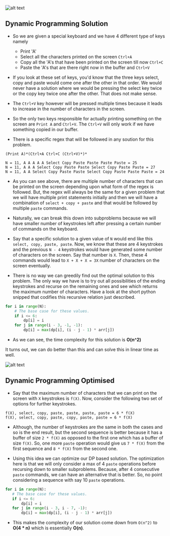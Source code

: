 ![alt text](https://raw.githubusercontent.com/DivyaGodayal/CoderChef-Kitchen/master/Images/4-keys.png)

## Dynamic Programming Solution

* So we are given a special keyboard and we have 4 different type of keys namely
    * Print 'A'
    * Select all the characters printed on the screen `Ctrl+A`
    * Copy all the 'A's that have been printed on the screen till now `Ctrl+C`
    * Paste the 'A's that are there right now in the buffer and `Ctrl+V`

* If you look at these set of keys, you'd know that the three keys select, copy and paste would come 
one after the other in that order. We would never have a solution where we would be pressing the 
select key twice or the copy key twice one after the other. That does not make sense. 
* The `Ctrl+V` key however will be pressed multiple times because it leads to increase in the number of 
characters in the screen. 

* So the only two keys responsible for actually printing something on the screen are `Print A` and `Ctrl+V`. The `Ctrl+V` will 
only work if we have something copied in our buffer. 

* There is a specific regex that will be followed in any soution for this problem.
```
(Print A)*(Ctrl+A Ctrl+C (Ctrl+V)*)*

N = 11, A A A A A Select Copy Paste Paste Paste Paste = 25
N = 11, A A A Select Copy Paste Paste Select Copy Paste Paste = 27
N = 11, A A Select Copy Paste Paste Select Copy Paste Paste Paste = 24
```    

* As you can see above, there are multiple number of characters that can be printed on the screen 
depending upon what form of the regex is followed. But, the regex will always be the same 
for a given problem that we will have multiple print statements initially and then 
we will have a combination of `select + copy + paste` and that would be followed by multiple 
`paste` commands. 

* Naturally, we can break this down into subproblems because we will have smaller number 
of keystrokes left after pressing a certain number of commands on the keyboard. 

* Say that a specific solution to a given value of `N` would end like this `select, copy, paste, paste`. 
Now, we know that these are 4 keystrokes and the previous `N - 4` keystrokes would have 
generated some number of characters on the screen. Say that number is `X`. Then, these 4 commands would 
lead to `X + X + X = 3X` number of characters on the screen eventually. 

* There is no way we can greedily find out the optimal solution to this problem. The only way we have is to try out all 
possibilities of the ending keystrokes and recurse on the remaining ones and see which returns the 
maximum number of characters. Have a look at the short python snipped that codifies this recursive relation just described.  

```python
for i in range(N):
    # The base case for these values. 
    if i <= 6:
        dp[i] = i
    for j in range(i - 3, -1, -1):
        dp[i] = max(dp[i], (i - j - 1) * arr[j])
``` 
* As we can see, the time complexity for this solution is **O(n^2)**

It turns out, we can do better than this and can solve this in linear time as well. 

 ![alt text](https://raw.githubusercontent.com/DivyaGodayal/CoderChef-Kitchen/master/Images/oh-yeah.jpg)
 
 ## Dynamic Programming Optimised
 
 * Say that the maximum number of characters that we can print on the screen with `X` keystrokes is `f(X)`.
 Now, consider the following two set of options for further keystrokes. 
 
 ```
 f(X), select, copy, paste, paste, paste, paste = 6 * f(X)
 f(X), select, copy, paste, copy, paste, paste = 6 * f(X)
 ```
 
 * Although, the number of keystrokes are the same in both the cases and so is the end result, 
 but the second sequence is better because it has a buffer of size `2 * f(X)` as opposed to the 
 first one which has a buffer of size `f(X)`. So, one more `paste` operation would
 give us `7 * f(X)` from the first sequence and `8 * f(X)` from the second one. 
 
 * Using this idea we can optimize our DP based solution. The optimization here  is 
 that we will only consider a max of 4 `paste` operations before recursing down to smaller 
 subproblems. Because, after 4 consecutive `paste` commands, we can have an 
 alternative that is better. So, no point considering a sequence with say 10 `paste`
 operations. 
 
 ```python
for i in range(N):
    # The base case for these values. 
    if i <= 6:
        dp[i] = i
    for j in range(i - 3, i - 7, -1):
        dp[i] = max(dp[i], (i - j - 1) * arr[j])
```

* This makes the complexity of our solution come down from `O(n^2)` to **O(4 * n)** which 
is essentially **O(n)**.
